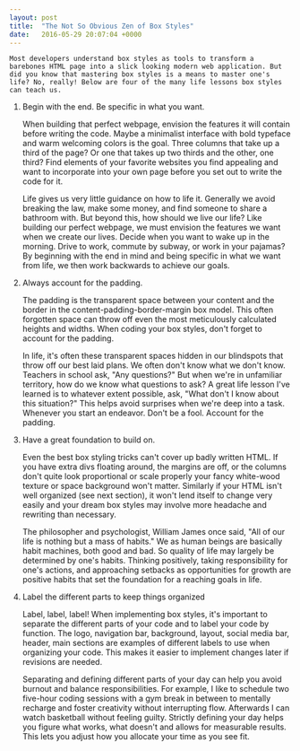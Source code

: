 ```yaml
---
layout: post
title:  "The Not So Obvious Zen of Box Styles"
date:   2016-05-29 20:07:04 +0000
---
```




	Most developers understand box styles as tools to transform a barebones HTML page into a slick looking modern web application. But did you know that mastering box styles is a means to master one's life? No, really! Below are four of the many life lessons box styles can teach us. 

1. Begin with the end. Be specific in what you want. 
	
	When building that perfect webpage, envision the features it will contain before writing the code. Maybe a minimalist interface with bold typeface and warm welcoming colors is the goal. Three columns that take up a third of the page? Or one that takes up two thirds and the other, one third? Find elements of your favorite websites you find appealing and want to incorporate into your own page before you set out to write the code for it. 

	Life gives us very little guidance on how to life it. Generally we avoid breaking the law, make some money, and find someone to share a bathroom with. But beyond this, how should we live our life? Like building our perfect webpage, we must envision the features we want when we create our lives. Decide when you want to wake up in the morning. Drive to work, commute by subway, or work in your pajamas? By beginning with the end in mind and being specific in what we want from life, we then work backwards to achieve our goals. 

2. Always account for the padding.
	
	The padding is the transparent space between your content and the border in the content-padding-border-margin box model. This often forgotten space can throw off even the most meticulously calculated heights and widths. When coding your box styles, don't forget to account for the padding.

	In life, it's often these transparent spaces hidden in our blindspots that throw off our best laid plans. We often don't know what we don't know. Teachers in school ask, "Any questions?" But when we're in unfamiliar territory, how do we know what questions to ask? A great life lesson I've learned is to whatever extent possible, ask, "What don't I know about this situation?" This helps avoid surprises when we're deep into a task. Whenever you start an endeavor. Don't be a fool. Account for the padding.

3. Have a great foundation to build on. 

	Even the best box styling tricks can't cover up badly written HTML. If you have extra divs floating around, the margins are off, or the columns don't quite look proportional or scale properly your fancy white-wood texture or space background won't matter. Similarly if your HTML isn't well organized (see next section), it won't lend itself to change very easily and your dream box styles may involve more headache and rewriting than necessary. 

	The philosopher and psychologist, William James once said, "All of our life is nothing but a mass of habits." We as human beings are basically habit machines, both good and bad. So quality of life may largely be determined by one's habits. Thinking positively, taking responsibility for one's actions, and approaching setbacks as opportunities for growth are positive habits that set the foundation for a reaching goals in life. 

4. Label the different parts to keep things organized

	Label, label, label! When implementing box styles, it's important to separate the different parts of your code and to label your code by function. The logo, navigation bar, background, layout, social media bar, header, main sections are examples of different labels to use when organizing your code. This makes it easier to implement changes later if revisions are needed.

	Separating and defining different parts of your day can help you avoid burnout and balance responsibilities. For example, I like to schedule two five-hour coding sessions with a gym break in between to mentally recharge and foster creativity without interrupting flow. Afterwards I can watch basketball without feeling guilty. Strictly defining your day helps you figure what works, what doesn't and allows for measurable results. This lets you adjust how you allocate your time as you see fit.




